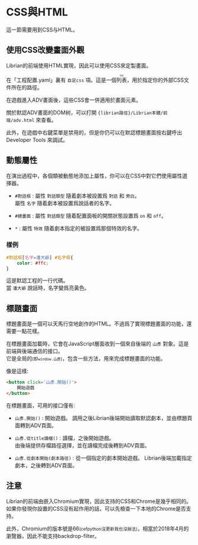 # CSS與HTML

這一節需要用到CSS与HTML。


## 使用CSS改變畫面外觀

Librian的前端使用HTML實現，因此可以使用CSS來定製畫面。

在「工程配置.yaml」裏有 `自定css` 項。這是一個<ruby>列表<rt>list</rt></ruby>，用於指定你的外部CSS文件所在的路徑。

在遊戲進入ADV畫面後，這些CSS會一併適用於畫面元素。

關於默認ADV畫面的DOM树，可以打開 `{librian路徑}/Librian本體/前端/adv.html` 來查看。

此外，在遊戲中右鍵菜單是禁用的，但是你仍可以在默認標題畫面按右鍵呼出 Developer Tools 來調試。


## 動態屬性

在演出過程中，各個類被動態地添加上屬性，你可以在CSS中對它們使用屬性選擇器。

+ `#對話框`
:   屬性 `對話類型` 隨着劇本被設置爲 `對話` 和 `旁白`。  
    屬性 `名字` 隨着劇本被設置爲說話者的名字。

+ `#總畫面`
:   屬性 `對話類型` 隨着配置面板的開關狀態設置爲 `on` 和 `off`。

+ `*`
:   屬性 `特效` 隨着劇本指定的被設置爲那個特效的名字。

### 樣例

```css
#對話框[名字=潘大爺] #名字框{ 
    color: #ffc;
}
```

這是默認工程的一行代碼。  
當 `潘大爺` 說話時，名字變爲亮黃色。


## 標題畫面

標題畫面是一個可以天馬行空地創作的HTML。不過爲了實現標題畫面的功能，還需要一點花樣。    

在標題畫面加載時，它會在JavaScript層面收到一個來自後端的 `山彥` 對象。這是前端與後端通信的接口。   
它是全局的<small>(即`window.山彥`)</small>，包含一些方法，用來完成標題畫面的功能。   

像是這樣:
```html
<button click='山彥.開始()'>
    開始遊戲
</button>
```

在標題畫面，可用的接口僅有: 
    
+ `山彥.開始()`
:   開始遊戲。
    調用之後Librian後端開始讀取默認劇本，並由標題頁面轉到ADV頁面。

+ `山彥.從title讀檔()`
:   讀檔，之後開始遊戲。  
    由後端提供存檔路徑選擇，並在讀檔完成後轉到ADV頁面。
  
+ `山彥.從劇本開始(劇本路徑)`
:   從一個指定的劇本開始遊戲。
    Librian後端加載指定劇本，之後轉到ADV頁面。

## 注意
    
Librian的前端由嵌入Chromium實現，因此支持的CSS和Chrome是幾乎相同的。  
如果你發現你設置的CSS沒有起作用的話，可以先檢查一下本地的Chrome是否支持。
    
此外，Chromium的版本號是66<small>(cefpython沒更新我也沒辦法)</small>，相當於2018年4月的瀏覽器，因此不能支持backdrop-filter。